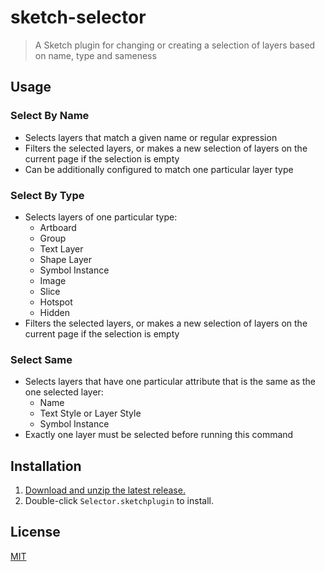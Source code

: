 # sketch-selector

> A Sketch plugin for changing or creating a selection of layers based on name, type and sameness

## Usage

### Select By Name

- Selects layers that match a given name or regular expression
- Filters the selected layers, or makes a new selection of layers on the current page if the selection is empty
- Can be additionally configured to match one particular layer type

### Select By Type

- Selects layers of one particular type:
  - Artboard
  - Group
  - Text Layer
  - Shape Layer
  - Symbol Instance
  - Image
  - Slice
  - Hotspot
  - Hidden
- Filters the selected layers, or makes a new selection of layers on the current page if the selection is empty

### Select Same

- Selects layers that have one particular attribute that is the same as the one selected layer:
  - Name
  - Text Style or Layer Style
  - Symbol Instance
- Exactly one layer must be selected before running this command

## Installation

1. [Download and unzip the latest release.](https://github.com/yuanqing/sketch-selector/releases)
2. Double-click `Selector.sketchplugin` to install.

## License

[MIT](LICENSE.md)
